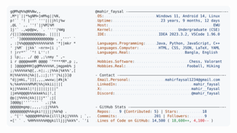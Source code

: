 <a href="https://github.com/Mahir-Faysal">
  <picture>
    <source media="(prefers-color-scheme: dark)" srcset="https://raw.githubusercontent.com/Mahir-Faysal/Mahir-Faysal/refs/heads/main/light.svg">
    <img alt="Mahir Faysal's GitHub Profile README" src="https://raw.githubusercontent.com/Mahir-Faysal/Mahir-Faysal/refs/heads/main/light.svg">
  </picture>
</a>
